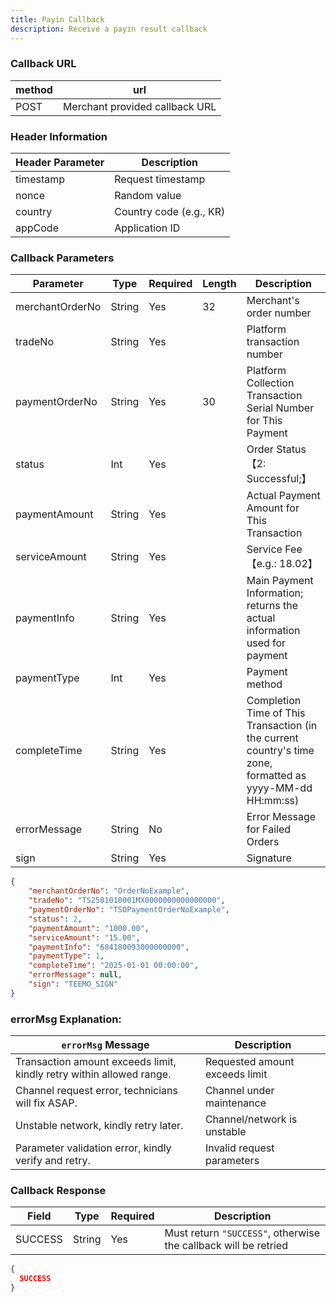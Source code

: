 ```yaml
---
title: Payin Callback
description: Receive a payin result callback
---
```


### Callback URL

| method | url                            |
| ------ | ------------------------------ |
| POST   | Merchant provided callback URL |

### Header Information

| Header Parameter | Description       |
| ---------------- |-------------------|
| timestamp        | Request timestamp |
| nonce            | Random value      |
| country          | Country code (e.g., KR)                |
| appCode          | Application ID    |

### Callback Parameters

| Parameter       | Type   | Required | Length | Description                                                                                |
| --------------- | ------ | -------- | ------ | ------------------------------------------------------------------------------------------ |
| merchantOrderNo | String | Yes      | 32     | Merchant's order number                                                                    |
| tradeNo         | String | Yes      |        | Platform transaction number                                                                |
| paymentOrderNo  | String | Yes      | 30     | Platform Collection Transaction Serial Number for This Payment                                 |
| status          | Int    | Yes      |        | Order Status 【2: Successful;】                                                                            |
| paymentAmount   | String | Yes      |        | Actual Payment Amount for This Transaction                                                               |
| serviceAmount   | String | Yes      |        | Service Fee 【e.g.: 18.02】                                                                  |
| paymentInfo     | String | Yes      |        | Main Payment Information; returns the actual information used for payment                                      |
| paymentType     | Int    | Yes      |        | Payment method                                                                             |
| completeTime    | String | Yes      |        | Completion Time of This Transaction (in the current country's time zone, formatted as yyyy-MM-dd HH:mm:ss) |
| errorMessage    | String | No       |        | Error Message for Failed Orders                                                   |
| sign            | String | Yes      |        | Signature                                                                                  |


```json title= callback example
{
    "merchantOrderNo": "OrderNoExample",
    "tradeNo": "TS2501010001MX0000000000000000",
    "paymentOrderNo": "TSOPaymentOrderNoExample",
    "status": 2,
    "paymentAmount": "1000.00", 
    "serviceAmount": "15.00",
    "paymentInfo": "684180093000000000",
    "paymentType": 1,
    "completeTime": "2025-01-01 00:00:00",
    "errorMessage": null,
    "sign": "TEEMO_SIGN"
}
```

### errorMsg Explanation:

| `errorMsg` Message                                                   | Description                    |
| -------------------------------------------------------------------- | ------------------------------ |
| Transaction amount exceeds limit, kindly retry within allowed range. | Requested amount exceeds limit |
| Channel request error, technicians will fix ASAP.                    | Channel under maintenance      |
| Unstable network, kindly retry later.                                | Channel/network is unstable    |
| Parameter validation error, kindly verify and retry.                 | Invalid request parameters     |



### Callback Response

| Field   | Type   | Required | Description                                                     |
| ------- | ------ | -------- | --------------------------------------------------------------- |
| SUCCESS | String | Yes      | Must return `"SUCCESS"`, otherwise the callback will be retried |

```json title= callback response
{
  SUCCESS
}
```



